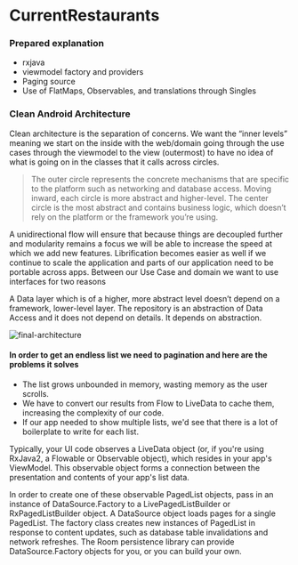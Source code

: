 # CurrentRestaurants

### Prepared explanation

- rxjava
- viewmodel factory and providers
- Paging source
- Use of FlatMaps, Observables, and translations through Singles

### Clean Android Architecture
Clean architecture is the separation of concerns.  We want the “inner levels” meaning we start on the inside with the web/domain going through the use cases through the viewmodel to the view (outermost) to have no idea of what is going on in the classes that it calls across circles.

> The outer circle represents the concrete mechanisms that are specific to the platform such as networking and database access. Moving inward, each circle is more abstract and higher-level. The center circle is the most abstract and contains business logic, which doesn’t rely on the platform or the framework you’re using.

A unidirectional flow will ensure that because things are decoupled further and modularity remains a focus we will be able to increase the speed at which we add new features.  Librification becomes easier as well if we continue to scale the application and parts of our application need to be portable across apps.
Between our Use Case and domain we want to use interfaces for two reasons 

A Data layer which is of a higher, more abstract level doesn’t depend on a framework, lower-level layer.
The repository is an abstraction of Data Access and it does not depend on details. It depends on abstraction.

![final-architecture](https://user-images.githubusercontent.com/7444521/90908419-59432080-e3a2-11ea-9495-d9d42d1e640d.png)

#### In order to get an endless list we need to pagination and here are the problems it solves

- The list grows unbounded in memory, wasting memory as the user scrolls.
- We have to convert our results from Flow to LiveData to cache them, increasing the complexity of our code.
- If our app needed to show multiple lists, we'd see that there is a lot of boilerplate to write for each list.

Typically, your UI code observes a LiveData<PagedList> object (or, if you're using RxJava2, a Flowable<PagedList> or Observable<PagedList> object), which resides in your app's ViewModel. This observable object forms a connection between the presentation and contents of your app's list data.
  
In order to create one of these observable PagedList objects, pass in an instance of DataSource.Factory to a LivePagedListBuilder or RxPagedListBuilder object. A DataSource object loads pages for a single PagedList. The factory class creates new instances of PagedList in response to content updates, such as database table invalidations and network refreshes. The Room persistence library can provide DataSource.Factory objects for you, or you can build your own.
